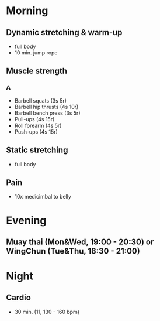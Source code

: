 # Morning
## Dynamic stretching & warm-up
* full body
* 10 min. jump rope

## Muscle strength
### A
* Barbell squats (3s 5r)
* Barbell hip thrusts (4s 10r)
* Barbell bench press (3s 5r)
* Pull-ups (4s 15r)
* Roll forearm (4s 5r)
* Push-ups (4s 15r)

## Static stretching
* full body

## Pain
* 10x medicimbal to belly

# Evening
## Muay thai (Mon&Wed, 19:00 - 20:30) or WingChun (Tue&Thu, 18:30 - 21:00)

# Night
## Cardio
* 30 min. (11, 130 - 160 bpm)
